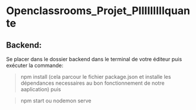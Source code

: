 # Openclassrooms_Projet_PIIIIIIIIIquante


## Backend:
Se placer dans le dossier backend dans le terminal de votre éditeur puis exécuter la commande:

> npm install (cela parcour le fichier package.json et installe les dépendances necessaires au bon fonctionnement de notre aaplication)
puis

> npm start ou nodemon serve




